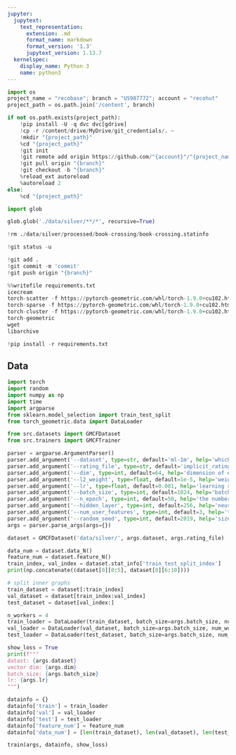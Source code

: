 ```yaml
---
jupyter:
  jupytext:
    text_representation:
      extension: .md
      format_name: markdown
      format_version: '1.3'
      jupytext_version: 1.13.7
  kernelspec:
    display_name: Python 3
    name: python3
---
```


```python colab={"base_uri": "https://localhost:8080/"} id="qmB6NJSPQd88" executionInfo={"status": "ok", "timestamp": 1631463146947, "user_tz": -330, "elapsed": 489, "user": {"displayName": "Sparsh Agarwal", "photoUrl": "https://lh3.googleusercontent.com/a/default-user=s64", "userId": "13037694610922482904"}} outputId="5e6f1c63-20e9-47b4-e373-c2b5c6cc7e13"
import os
project_name = "recobase"; branch = "US987772"; account = "recohut"
project_path = os.path.join('/content', branch)

if not os.path.exists(project_path):
    !pip install -U -q dvc dvc[gdrive]
    !cp -r /content/drive/MyDrive/git_credentials/. ~
    !mkdir "{project_path}"
    %cd "{project_path}"
    !git init
    !git remote add origin https://github.com/"{account}"/"{project_name}".git
    !git pull origin "{branch}"
    !git checkout -b "{branch}"
    %reload_ext autoreload
    %autoreload 2
else:
    %cd "{project_path}"
```

```python colab={"base_uri": "https://localhost:8080/"} id="nEywuPvdySWp" executionInfo={"status": "ok", "timestamp": 1631463287311, "user_tz": -330, "elapsed": 411, "user": {"displayName": "Sparsh Agarwal", "photoUrl": "https://lh3.googleusercontent.com/a/default-user=s64", "userId": "13037694610922482904"}} outputId="0959f5bd-6d48-412b-cf67-ec58530b8942"
import glob

glob.glob('./data/silver/**/*', recursive=True)
```

```python id="x3Zkt5Rpywqs"
!rm ./data/silver/processed/book-crossing/book-crossing.statinfo
```

```python id="N5m1GB_dnWCB"
!git status -u
```

```python id="gkw68JpUQd9N" colab={"base_uri": "https://localhost:8080/"} executionInfo={"status": "ok", "timestamp": 1631463751613, "user_tz": -330, "elapsed": 1514, "user": {"displayName": "Sparsh Agarwal", "photoUrl": "https://lh3.googleusercontent.com/a/default-user=s64", "userId": "13037694610922482904"}} outputId="de22f0ba-4ef7-4578-d136-cc47bf77d1c9"
!git add .
!git commit -m 'commit'
!git push origin "{branch}"
```

```python colab={"base_uri": "https://localhost:8080/"} id="uh5nTSxTQnsS" executionInfo={"status": "ok", "timestamp": 1631455455367, "user_tz": -330, "elapsed": 12, "user": {"displayName": "Sparsh Agarwal", "photoUrl": "https://lh3.googleusercontent.com/a/default-user=s64", "userId": "13037694610922482904"}} outputId="0a03c307-ea1c-4f81-b611-c134ccee8104"
%%writefile requirements.txt
icecream
torch-scatter -f https://pytorch-geometric.com/whl/torch-1.9.0+cu102.html
torch-sparse -f https://pytorch-geometric.com/whl/torch-1.9.0+cu102.html
torch-cluster -f https://pytorch-geometric.com/whl/torch-1.9.0+cu102.html
torch-geometric
wget
libarchive
```

```python id="wHwcTiebToWO"
!pip install -r requirements.txt
```

<!-- #region id="9wpCL7AzQ3nY" -->
## Data
<!-- #endregion -->

```python id="ULTxUeVZrVZm"
import torch
import random
import numpy as np
import time
import argparse
from sklearn.model_selection import train_test_split
from torch_geometric.data import DataLoader

from src.datasets import GMCFDataset
from src.trainers import GMCFTrainer
```

```python id="otCb4cNPrT9v"
parser = argparse.ArgumentParser()
parser.add_argument('--dataset', type=str, default='ml-1m', help='which dataset to use')
parser.add_argument('--rating_file', type=str, default='implicit_ratings.csv', help='which dataset to use')
parser.add_argument('--dim', type=int, default=64, help='dimension of entity and relation embeddings')
parser.add_argument('--l2_weight', type=float, default=1e-5, help='weight of the l2 regularization term')
parser.add_argument('--lr', type=float, default=0.001, help='learning rate')
parser.add_argument('--batch_size', type=int, default=1024, help='batch size')
parser.add_argument('--n_epoch', type=int, default=50, help='the number of epochs')
parser.add_argument('--hidden_layer', type=int, default=256, help='neural hidden layer')
parser.add_argument('--num_user_features', type=int, default=3, help='the number of user attributes')
parser.add_argument('--random_seed', type=int, default=2019, help='size of common item be counted')
args = parser.parse_args(args={})
```

```python colab={"base_uri": "https://localhost:8080/"} id="tXCf_gFmeew5" outputId="a95233fb-a6d8-4099-b6a3-cb27de1c3716"
dataset = GMCFDataset('data/silver/', args.dataset, args.rating_file)
```

```python id="BIzRcYwhtnPO"
data_num = dataset.data_N()
feature_num = dataset.feature_N()
train_index, val_index = dataset.stat_info['train_test_split_index']
print(np.concatenate((dataset[0][0:5], dataset[0][6:10])))
```

```python id="z2NvUfNuu027"
# split inner graphs
train_dataset = dataset[:train_index]
val_dataset = dataset[train_index:val_index]
test_dataset = dataset[val_index:]
```

```python id="PPxHSnQXgnAC"
n_workers = 4
train_loader = DataLoader(train_dataset, batch_size=args.batch_size, num_workers=n_workers)
val_loader = DataLoader(val_dataset, batch_size=args.batch_size, num_workers=n_workers)
test_loader = DataLoader(test_dataset, batch_size=args.batch_size, num_workers=n_workers)
```

```python id="wi76qvhLu2wF"
show_loss = True
print(f"""
datast: {args.dataset}
vector dim: {args.dim}
batch_size: {args.batch_size}
lr: {args.lr}
""")

```

```python id="TZtik8A_XPBB"
datainfo = {}
datainfo['train'] = train_loader
datainfo['val'] = val_loader 
datainfo['test'] = test_loader
datainfo['feature_num'] = feature_num 
datainfo['data_num'] = [len(train_dataset), len(val_dataset), len(test_dataset)]
```

```python id="ppDuzyEDZs02"
train(args, datainfo, show_loss)
```
